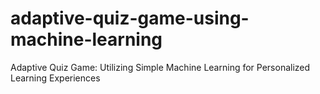 # adaptive-quiz-game-using-machine-learning
Adaptive Quiz Game: Utilizing Simple Machine Learning for Personalized Learning Experiences
